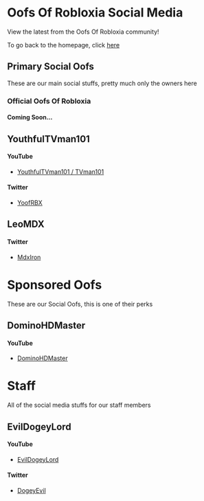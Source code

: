 <h1>Oofs Of Robloxia Social Media</h1>
<p>View the latest from the Oofs Of Robloxia community!</p>
To go back to the homepage, click <a href="https://youthfultvman101.github.io/Home/">here</a>

<h2>Primary Social Oofs</h2>
These are our main social stuffs, pretty much only the owners here

<h3>Official Oofs Of Robloxia</h3>
<h4>Coming Soon...</h4>

<h2>YouthfulTVman101</h2>
<h4>YouTube</h4>
<ul>
  <li><a href="https://www.youtube.com/channel/UCYktZ1S9n3u1GLHans87h1g?sub_confirmation=1">YouthfulTVman101 / TVman101</a></li>
</ul>

<h4>Twitter</h4>
<ul>
  <li><a href="https://twitter.com/YoofRBX">YoofRBX</a></li>
</ul>

<h2>LeoMDX</h2>
<h4>Twitter</h4>
<ul>
  <li><a href="https://twitter.com/MdxIron">MdxIron</a></li>
</ul>

<h1>Sponsored Oofs</h1>
These are our Social Oofs, this is one of their perks

<h2>DominoHDMaster</h2>
<h4>YouTube</h4>
<ul>
  <li><a href="https://www.youtube.com/channel/UCdUBvgXqw2XwW7JkCz_Nw-A?sub_confirmation=1">DominoHDMaster</a></li>
</ul>

<h1>Staff</h1>
All of the social media stuffs for our staff members

<h2>EvilDogeyLord</h2>
<h4>YouTube</h4>
<ul>
  <li><a href="https://www.youtube.com/channel/UCNpicUJX1Gwjp81ULvSuloQ?sub_confirmation=1">EvilDogeyLord</a></li>
</ul>

<h4>Twitter</h4>
<ul>
  <li><a href="https://twitter.com/DogeyEvil">DogeyEvil</a></li>
</ul>
